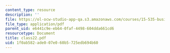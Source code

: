 ```yaml
---
content_type: resource
description: ''
file: https://ol-ocw-studio-app-qa.s3.amazonaws.com/courses/15-535-business-analysis-using-financial-statements-spring-2003/1f0ab582ade007e060b5725edb694b60_class22.pdf
file_type: application/pdf
parent_uid: e6441c9e-eb64-0faf-4498-604dda661cd6
resourcetype: Document
title: class22.pdf
uid: 1f0ab582-ade0-07e0-60b5-725edb694b60
---
```

